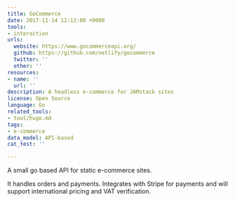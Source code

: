 ```yaml
---
title: GoCommerce
date: 2017-11-14 12:12:00 +0000
tools:
- interaction
urls:
  website: https://www.gocommerceapi.org/
  github: https://github.com/netlify/gocommerce
  twitter: ''
  other: ''
resources:
- name: ''
  url: ''
description: A headless e-commerce for JAMstack sites
license: Open Source
language: Go
related_tools:
- tool/hugo.md
tags:
- e-commerce
data_model: API-based
cat_test: ''

---
```

A small go based API for static e-commerce sites.

It handles orders and payments. Integrates with Stripe for payments and will support international pricing and VAT verification.
